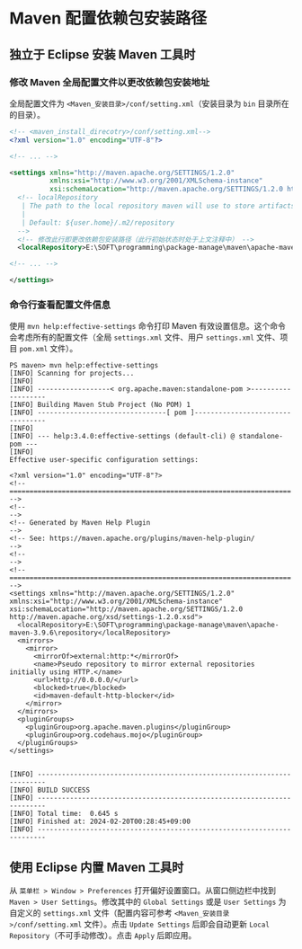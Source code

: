# Maven 配置依赖包安装路径

## 独立于 Eclipse 安装 Maven 工具时

### 修改 Maven 全局配置文件以更改依赖包安装地址

全局配置文件为 `<Maven_安装目录>/conf/setting.xml`（安装目录为 `bin` 目录所在的目录）。

```xml
<!-- <maven_install_direcotry>/conf/setting.xml-->
<?xml version="1.0" encoding="UTF-8"?>

<!-- ... -->

<settings xmlns="http://maven.apache.org/SETTINGS/1.2.0"
          xmlns:xsi="http://www.w3.org/2001/XMLSchema-instance"
          xsi:schemaLocation="http://maven.apache.org/SETTINGS/1.2.0 https://maven.apache.org/xsd/settings-1.2.0.xsd">
  <!-- localRepository
   | The path to the local repository maven will use to store artifacts.
   |
   | Default: ${user.home}/.m2/repository
  -->
  <!-- 修改此行即更改依赖包安装路径（此行初始状态时处于上文注释中） -->
  <localRepository>E:\SOFT\programming\package-manage\maven\apache-maven-3.9.6\repository</localRepository>

<!-- ... -->

</settings>
```

### 命令行查看配置文件信息

使用 `mvn help:effective-settings` 命令打印 Maven 有效设置信息。这个命令会考虑所有的配置文件（全局 `settings.xml` 文件、用户 `settings.xml` 文件、项目 `pom.xml` 文件）。

```shell
PS maven> mvn help:effective-settings
[INFO] Scanning for projects...
[INFO]
[INFO] ------------------< org.apache.maven:standalone-pom >-------------------
[INFO] Building Maven Stub Project (No POM) 1
[INFO] --------------------------------[ pom ]---------------------------------
[INFO]
[INFO] --- help:3.4.0:effective-settings (default-cli) @ standalone-pom ---
[INFO]
Effective user-specific configuration settings:

<?xml version="1.0" encoding="UTF-8"?>
<!-- ====================================================================== -->
<!--                                                                        -->
<!-- Generated by Maven Help Plugin                                         -->
<!-- See: https://maven.apache.org/plugins/maven-help-plugin/               -->
<!--                                                                        -->
<!-- ====================================================================== -->
<settings xmlns="http://maven.apache.org/SETTINGS/1.2.0" xmlns:xsi="http://www.w3.org/2001/XMLSchema-instance" xsi:schemaLocation="http://maven.apache.org/SETTINGS/1.2.0 http://maven.apache.org/xsd/settings-1.2.0.xsd">
  <localRepository>E:\SOFT\programming\package-manage\maven\apache-maven-3.9.6\repository</localRepository>
  <mirrors>
    <mirror>
      <mirrorOf>external:http:*</mirrorOf>
      <name>Pseudo repository to mirror external repositories initially using HTTP.</name>
      <url>http://0.0.0.0/</url>
      <blocked>true</blocked>
      <id>maven-default-http-blocker</id>
    </mirror>
  </mirrors>
  <pluginGroups>
    <pluginGroup>org.apache.maven.plugins</pluginGroup>
    <pluginGroup>org.codehaus.mojo</pluginGroup>
  </pluginGroups>
</settings>


[INFO] ------------------------------------------------------------------------
[INFO] BUILD SUCCESS
[INFO] ------------------------------------------------------------------------
[INFO] Total time:  0.645 s
[INFO] Finished at: 2024-02-20T00:28:45+09:00
[INFO] ------------------------------------------------------------------------
```

## 使用 Eclipse 内置 Maven 工具时

从 `菜单栏 > Window > Preferences` 打开偏好设置窗口。从窗口侧边栏中找到 `Maven > User Settings`。修改其中的 `Global Settings` 或是 `User Settings` 为自定义的 `settings.xml` 文件（配置内容可参考 `<Maven_安装目录>/conf/setting.xml` 文件）。点击 `Update Settings` 后即会自动更新 `Local Repository`（不可手动修改）。点击 `Apply` 后即应用。
